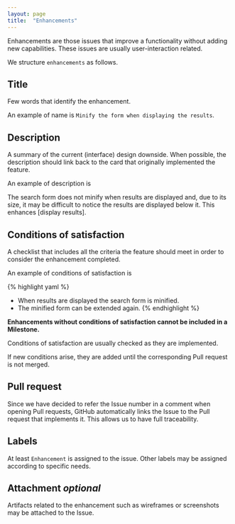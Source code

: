 ```yaml
---
layout: page
title:  "Enhancements"
---
```


Enhancements are those issues that improve a functionality without adding new capabilities. These issues are usually user-interaction related.

We structure `enhancements` as follows.

## Title
Few words that identify the enhancement.

An example of name is `Minify the form when displaying the results`.

## Description
A summary of the current (interface) design downside. When possible, the description should link back to the card that originally implemented the feature.

An example of description is

The search form does not minify when results are displayed and, due to its size, it may be difficult to notice the results are displayed below it.
This enhances [display results].

## Conditions of satisfaction
A checklist that includes all the criteria the feature should meet in order to consider the enhancement completed.

An example of conditions of satisfaction is

{% highlight yaml %}
- When results are displayed the search form is minified.
- The minified form can be extended again.
{% endhighlight %}

**Enhancements without conditions of satisfaction cannot be included in a Milestone.**

Conditions of satisfaction are usually checked as they are implemented.

If new conditions arise, they are added until the corresponding Pull request is not merged.

## Pull request
Since we have decided to refer the Issue number in a comment when opening Pull requests, GitHub automatically links the Issue to the Pull request that implements it. This allows us to have full traceability.

## Labels
At least `Enhancement` is assigned to the issue.
Other labels may be assigned according to specific needs.

## Attachment *optional*
Artifacts related to the enhancement such as wireframes or screenshots may be attached to the Issue.
